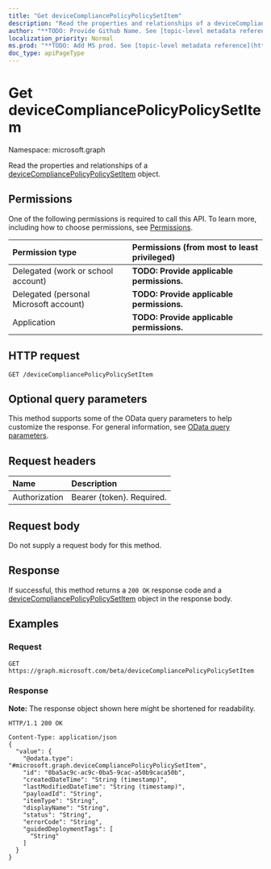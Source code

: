 ```yaml
---
title: "Get deviceCompliancePolicyPolicySetItem"
description: "Read the properties and relationships of a deviceCompliancePolicyPolicySetItem object."
author: "**TODO: Provide Github Name. See [topic-level metadata reference](https://msgo.azurewebsites.net/add/document/guidelines/metadata.html#topic-level-metadata)**"
localization_priority: Normal
ms.prod: "**TODO: Add MS prod. See [topic-level metadata reference](https://msgo.azurewebsites.net/add/document/guidelines/metadata.html#topic-level-metadata)**"
doc_type: apiPageType
---
```


# Get deviceCompliancePolicyPolicySetItem
Namespace: microsoft.graph

Read the properties and relationships of a [deviceCompliancePolicyPolicySetItem](../resources/intune-devicecompliancepolicypolicysetitem.md) object.

## Permissions
One of the following permissions is required to call this API. To learn more, including how to choose permissions, see [Permissions](/graph/permissions-reference).

|Permission type|Permissions (from most to least privileged)|
|:---|:---|
|Delegated (work or school account)|**TODO: Provide applicable permissions.**|
|Delegated (personal Microsoft account)|**TODO: Provide applicable permissions.**|
|Application|**TODO: Provide applicable permissions.**|

## HTTP request

<!-- {
  "blockType": "ignored"
}
-->
``` http
GET /deviceCompliancePolicyPolicySetItem
```

## Optional query parameters
This method supports some of the OData query parameters to help customize the response. For general information, see [OData query parameters](/graph/query-parameters).

## Request headers
|Name|Description|
|:---|:---|
|Authorization|Bearer {token}. Required.|

## Request body
Do not supply a request body for this method.

## Response

If successful, this method returns a `200 OK` response code and a [deviceCompliancePolicyPolicySetItem](../resources/intune-devicecompliancepolicypolicysetitem.md) object in the response body.

## Examples

### Request
<!-- {
  "blockType": "request",
  "name": "get_devicecompliancepolicypolicysetitem"
}
-->
``` http
GET https://graph.microsoft.com/beta/deviceCompliancePolicyPolicySetItem
```


### Response
**Note:** The response object shown here might be shortened for readability.
<!-- {
  "blockType": "response",
  "truncated": true,
  "@odata.type": "microsoft.graph.deviceCompliancePolicyPolicySetItem"
}
-->
``` http
HTTP/1.1 200 OK

Content-Type: application/json
{
  "value": {
    "@odata.type": "#microsoft.graph.deviceCompliancePolicyPolicySetItem",
    "id": "0ba5ac9c-ac9c-0ba5-9cac-a50b9caca50b",
    "createdDateTime": "String (timestamp)",
    "lastModifiedDateTime": "String (timestamp)",
    "payloadId": "String",
    "itemType": "String",
    "displayName": "String",
    "status": "String",
    "errorCode": "String",
    "guidedDeploymentTags": [
      "String"
    ]
  }
}
```

